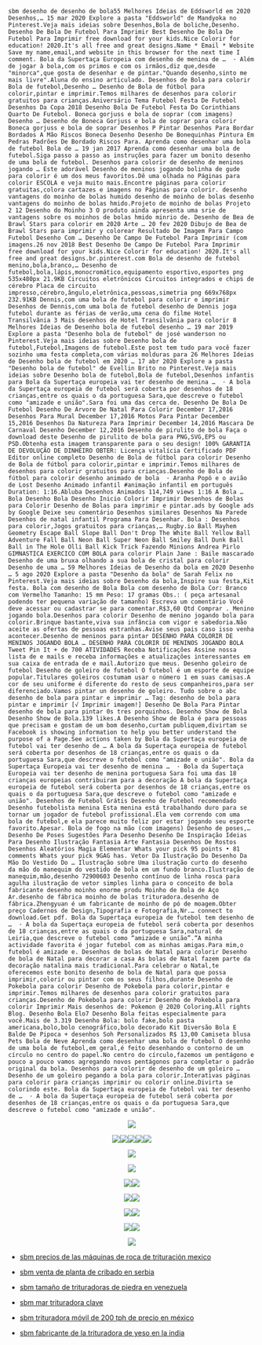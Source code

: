 
```
sbm desenho de desenho de bola55 Melhores Ideias de Eddsworld em 2020 Desenhos,… 15 mar 2020 Explore a pasta "Eddsworld" de Mandyoka no Pinterest.Veja mais ideias sobre Desenhos,Bola de boliche,Desenho. Desenho De Bola De Futebol Para Imprimir Best Desenho De Bola De Futebol Para Imprimir free download for your kids.Nice Colorir for education! 2020.It's all free and great designs.Name * Email * Website Save my name,email,and website in this browser for the next time I comment. Bola da Supertaça Europeia com desenho de menina de …  · Além de jogar à bola,com os primos e com os irmãos,diz que,desde "minorca",que gosta de desenhar e de pintar."Quando desenho,sinto me mais livre".Aluna do ensino articulado. Desenhos de Bola para colorir Bola de futebol,Desenho … Desenho de Bola de fútbol para colorir,pintar e imprimir.Temos milhares de desenhos para colorir gratuitos para crianças.Aniversário Tema Futebol Festa De Futebol Desenhos Da Copa 2018 Desenho Bola De Futebol Festa Do Corinthians Quarto De Futebol. Boneca gorjuss e bola de soprar (com imagens) Desenho … Desenho de Boneca Gorjuss e bola de soprar para colorir Boneca gorjuss e bola de soprar Desenhos P Pintar Desenhos Para Bordar Bordados A Mão Riscos Boneca Desenho Desenho De Bonequinhas Pintura Em Pedras Padrões De Bordado Riscos Para. Aprenda como desenhar uma bola de futebol Bola de … 19 jan 2017 Aprenda como desenhar uma bola de futebol.Siga passo a passo as instruções para fazer um bonito desenho de uma bola de futebol. Desenhos para colorir de desenho de meninos jogando … Este adorável Desenho de meninos jogando bolinha de gude para colorir é um dos meus favoritos.Dê uma olhada no Páginas para colorir ESCOLA e veja muito mais.Encontre páginas para colorir gratuitas,colora cartazes e imagens no Páginas para colorir. desenho vantagens do moinho de bolas humido desenho de moinho de bolas desenho vantagens do moinho de bolas hmido.Projeto de moinho de bolas Projeto 2 12 Desenho do Moinho 3 O produto ainda apresenta uma srie de vantagens sobre os moinhos de bolas hmido minrio de. Desenho de Bea de Brawl Stars para colorir em 2020 Arte … 20 fev 2020 Dibujo de Bea de Brawl Stars para imprimir y colorear Resultado De Imagem Para Campo Futebol Desenho Com … Desenho De Campo De Futebol Para Imprimir (com imagens.26 nov 2018 Best Desenho De Campo De Futebol Para Imprimir free download for your kids.Nice Colorir for education! 2020.It's all free and great designs.br.pinterest.com Bola de desenho de futebol menino,bola,branco,… Desenho de futebol,bola,lápis,monocromático,equipamento esportivo,esportes png 535x480px 21.9KB Circuitos eletrônicos Circuitos integrados e chips de cérebro Placa de circuito impresso,cérebro,ângulo,eletrônica,pessoas,simetria png 669x768px 232.91KB Dennis,com uma bola de futebol para colorir e imprimir Desenhos de Dennis,com uma bola de futebol desenho de Dennis joga futebol durante as férias de verão,uma cena do filme Hotel Transilvânia 3 Mais desenhos de Hotel Transilvânia para colorir 8 Melhores Ideias de Desenho bola de futebol desenho … 19 mar 2019 Explore a pasta "Desenho bola de futebol" de josé wanderson no Pinterest.Veja mais ideias sobre Desenho bola de futebol,Futebol,Imagens de futebol.Este post tem tudo para você fazer sozinho uma festa completa,com várias molduras para 26 Melhores Ideias de Desenho bola de futebol em 2020 … 17 abr 2020 Explore a pasta "Desenho bola de futebol" de Evellin Brito no Pinterest.Veja mais ideias sobre Desenho bola de futebol,Bola de futebol,Desenhos infantis para Bola da Supertaça europeia vai ter desenho de menina …  · A bola da Supertaça europeia de futebol será coberta por desenhos de 18 crianças,entre os quais o da portuguesa Sara,que descreve o futebol como "amizade e união".Sara foi uma das cerca de. Desenho De Bola De Futebol Desenho De Arvore De Natal Para Colorir December 17,2016 Desenhos Para Mural December 17,2016 Motos Para Pintar December 15,2016 Desenhos Da Natureza Para Imprimir December 14,2016 Mascara De Carnaval Desenho December 12,2016 Desenho de pirulito de bola Faça o download deste Desenho de pirulito de bola para PNG,SVG,EPS ou PSD.Obtenha esta imagem transparente para o seu design! 100% GARANTIA DE DEVOLUÇÃO DE DINHEIRO OBTER: Licença vitalícia Certificado PDF Editor online completo Desenho de Bola de fútbol para colorir Desenho de Bola de fútbol para colorir,pintar e imprimir.Temos milhares de desenhos para colorir gratuitos para crianças.Desenho de Bola de fútbol para colorir desenho animado de bola  · Aranha Popô e o avião de Lost Desenho Animado infantil #animação infantil em português Duration: 1:16.Abluba Desenhos Animados 114,749 views 1:16 A Bola … Bola Desenho Bola Desenho Inicio Colorir Imprimir Desenhos de Bolas para Colorir Desenho de Bolas para imprimir e pintar.ads by Google ads by Google Deixe seu comentário Desenhos similares Desenhos Na Parede Desenhos de natal infantil Programa Para Desenhar. Bola : Desenhos para colorir,Jogos gratuitos para crianças,… Rugby.io Ball Mayhem Geometry Escape Ball Slope Ball Don't Drop The White Ball Yellow Ball Adventure Fall Ball Neon Ball Super Neon Ball Smiley Ball Dunk Ball Ball in The Hole Olli Ball Kick Trick Fazendo Minions Andrea Pirlo GIMNASTICA EXERCICO COM BOLA para colorir Plain Jane : Baile mascarado Desenho de uma bruxa olhando a sua bola de cristal para colorir Desenho de uma … 59 Melhores Ideias de Desenho da bola em 2020 Desenho … 5 ago 2020 Explore a pasta "Desenho da bola" de Sarah Felix no Pinterest.Veja mais ideias sobre Desenho da bola,Inspire sua festa,Kit festa. Bola com desenho de Bola Bola com desenho de Bola Cor: Branco com Vermelho Tamanho: 15 mm Peso: 17 gramas Obs.: ( peça artesanal podendo ter pequena variação de tamanho) Escreva um comentário Você deve acessar ou cadastrar se para comentar.R$3,60 Qtd Comprar . Menino jogando bola.Desenhos para colorir Desenho de menino jogando bola para colorir.Brinque bastante,viva sua infância com vigor e sabedoria.Não aceite as ofertas de pessoas estranhas.Avise seus pais caso isso venha acontecer.Desenho de meninos para pintar DESENHO PARA COLORIR DE MENINOS JOGANDO BOLA … DESENHO PARA COLORIR DE MENINOS JOGANDO BOLA Tweet Pin It + de 700 ATIVIDADES Receba Notificações Assine nossa lista de e mails e receba informações e atualizações interessantes em sua caixa de entrada de e mail.Autorizo que meus. Desenho goleiro de futebol Desenho de goleiro de futebol O futebol é um esporte de equipe popular.Titulares goleiros costumam usar o número 1 em suas camisas.A cor de seu uniforme é diferente do resto de seus companheiros,para ser diferenciado.Vamos pintar un desenho de goleiro. Tudo sobre o abc desenho de bola para pintar e imprimir … Tag: desenho de bola para pintar e imprimir [√ Imprimir imagem!] Desenho De Bola Para Pintar desenho de bola para pintar 0s tres porquinhos. Desenho Show de Bola Desenho Show de Bola.139 likes.A Desenho Show de Bola é para pessoas que precisam e gostam de um bom desenho,curtam publiquem,divirtam se Facebook is showing information to help you better understand the purpose of a Page.See actions taken by Bola da Supertaça europeia de futebol vai ter desenho de … A bola da Supertaça europeia de futebol será coberta por desenhos de 18 crianças,entre os quais o da portuguesa Sara,que descreve o futebol como "amizade e união". Bola da Supertaça Europeia vai ter desenho de menina …  · Bola da Supertaça Europeia vai ter desenho de menina portuguesa Sara foi uma das 18 crianças europeias contribuiram para a decoração A bola da Supertaça europeia de futebol será coberta por desenhos de 18 crianças,entre os quais o da portuguesa Sara,que descreve o futebol como "amizade e união". Desenhos de Futebol Grátis Desenho de Futebol recomendado Desenho futebolista menina Esta menina está trabalhando duro para se tornar um jogador de futebol profissional.Ela vem correndo com uma bola de futebol,e ela parece muito feliz por estar jogando seu esporte favorito.Apesar. Bola de fogo na mão (com imagens) Desenho de poses,… Desenho De Poses Sugestões Para Desenho Desenho De Inspiração Ideias Para Desenho Ilustração Fantasia Arte Fantasia Desenhos De Rostos Desenhos Aleatórios Magia Elementar Whats your pick 95 points • 81 comments Whats your pick 9GAG has. Vetor Da Ilustração Do Desenho Da Mão Do Vestido Do … Ilustração sobre Uma ilustração curto do desenho da mão do manequim do vestido de bola em um fundo branco.Ilustração de manequim,mão,desenho 72900603 Desenho contínuo de linha rosca para agulha ilustração de vetor simples linha para o conceito de bola fabricante desenho moinho enorme produ Moinho de Bola de Aço Ar.desenho de fábrica moinho de bolas trituradora.desenho de fábrica.Zhengyuan é um fabricante de moinho de pó de moagem.Obter preço Cadernos de Design,Tipografia e Fotografia,Nr.… connect to download.Get pdf. Bola da Supertaça europeia de futebol tem desenho de …  · A bola da Supertaça europeia de futebol será coberta por desenhos de 18 crianças,entre as quais o da portuguesa Sara,natural de Leiria,que descreve o futebol como “amizade e união”.“A minha actividade favorita é jogar futebol com as minhas amigas.Para mim,o futebol é amizade e. Desenhos de bolas de Natal para colorir Desenho de bola de Natal para decorar a casa As bolas de Natal fazem parte da decoração natalina mais tradicional.Para celebrar o Natal,te oferecemos este bonito desenho de bola de Natal para que possa imprimir,colorir ou pintar com os seus filhos,durante Desenho de Pokebola para colorir Desenho de Pokebola para colorir,pintar e imprimir.Temos milhares de desenhos para colorir gratuitos para crianças.Desenho de Pokebola para colorir Desenho de Pokebola para colorir Imprimir Mais desenhos de: Pokemon @ 2020 Coloring.All rights Blog. Desenho Bola Elo7 Desenho Bola feitas especialmente para você.Mais de 3.319 Desenho Bola: bolo fake,bolo pasta americana,bolo,bolo cenográfico,bolo decorado Kit Diversão Bola E Balde De Pipoca + desenhos Soh Personalizados R$ 13,00 Camiseta blusa Pets Bola de Neve Aprenda como desenhar uma bola de futebol O desenho de uma bola de futebol,em geral,é feito desenhando o contorno de um círculo no centro do papel.No centro do círculo,fazemos um pentágono e pouco a pouco vamos agregando novos pentágonos para completar o padrão original da bola. Desenhos para colorir de desenho de um goleiro … Desenho de um goleiro pegando a bola para colorir.Interativas páginas para colorir para crianças imprimir ou colorir online.Divirta se colorindo este. Bola da Supertaça europeia de futebol vai ter desenho de …  · A bola da Supertaça europeia de futebol será coberta por desenhos de 18 crianças,entre os quais o da portuguesa Sara,que descreve o futebol como "amizade e união". 
```

<div align="center">

<a href="https://es-crusher.shibang-china.com/github&k=sbm+desenho+de+desenho+de+bola"><img src="https://static.shibang-china.com/es/crusher/logo.jpg"></a>

<a href="https://es-crusher.shibang-china.com/github&k=sbm+desenho+de+desenho+de+bola"><img src="https://static.shibang-china.com/es/crusher/index.jpg"></a><a href="https://es-crusher.shibang-china.com/material.htmlgithub&k=sbm+desenho+de+desenho+de+bola"><img src="https://static.shibang-china.com/es/crusher/material.jpg"></a><a href="https://es-crusher.shibang-china.com/application.htmlgithub&k=sbm+desenho+de+desenho+de+bola"><img src="https://static.shibang-china.com/es/crusher/application.jpg"></a><a href="https://es-crusher.shibang-china.com/aboutus.htmlgithub&k=sbm+desenho+de+desenho+de+bola"><img src="https://static.shibang-china.com/es/crusher/aboutus.jpg"></a><a href="https://es-crusher.shibang-china.com/contact.htmlgithub&k=sbm+desenho+de+desenho+de+bola"><img src="https://static.shibang-china.com/es/crusher/contact.jpg"></a>

<a href="https://es-crusher.shibang-china.com/github&k=sbm+desenho+de+desenho+de+bola"><img src="https://static.shibang-china.com/es/crusher/banner.jpg"></a>

<a href="https://swt.shibang-china.com/github&k=sbm+desenho+de+desenho+de+bola"><img src="https://static.shibang-china.com/es/crusher/text.jpg"></a>

<a href="https://swt.shibang-china.com/github&k=sbm+desenho+de+desenho+de+bola"><img src="https://static.shibang-china.com/es/crusher/chat.jpg"></a><a href="https://es-crusher.shibang-china.com/contact.htmlgithub&k=sbm+desenho+de+desenho+de+bola"><img src="https://static.shibang-china.com/es/crusher/message.jpg"></a>

<a href="https://es-crusher.shibang-china.com/products/pe.htmlgithub&k=sbm+desenho+de+desenho+de+bola"><img src="https://static.shibang-china.com/es/crusher/pe.jpg"></a><a href="https://es-crusher.shibang-china.com/products/pf.htmlgithub&k=sbm+desenho+de+desenho+de+bola"><img src="https://static.shibang-china.com/es/crusher/pf.jpg"></a>

<a href="https://es-crusher.shibang-china.com/products/hpt.htmlgithub&k=sbm+desenho+de+desenho+de+bola"><img src="https://static.shibang-china.com/es/crusher/hpt.jpg"></a><a href="https://es-crusher.shibang-china.com/products/vsi.htmlgithub&k=sbm+desenho+de+desenho+de+bola"><img src="https://static.shibang-china.com/es/crusher/vsi.jpg"></a>

<a href="https://es-crusher.shibang-china.com/products/klv.htmlgithub&k=sbm+desenho+de+desenho+de+bola"><img src="https://static.shibang-china.com/es/crusher/klv.jpg"></a><a href="https://es-crusher.shibang-china.com/products/portable.htmlgithub&k=sbm+desenho+de+desenho+de+bola"><img src="https://static.shibang-china.com/es/crusher/portable.jpg"></a>

<a href="https://swt.shibang-china.com/github&k=sbm+desenho+de+desenho+de+bola"><img src="https://static.shibang-china.com/es/crusher/case.jpg"></a>

</div>


* [sbm precios de las máquinas de roca de trituración mexico](sbm%20precios%20de%20las%20m%C3%A1quinas%20de%20roca%20de%20trituraci%C3%B3n%20mexico.md)

* [sbm venta de planta de cribado en serbia](sbm%20venta%20de%20planta%20de%20cribado%20en%20serbia.md)

* [sbm tamaño de trituradoras de piedra en venezuela](sbm%20tama%C3%B1o%20de%20trituradoras%20de%20piedra%20en%20venezuela.md)

* [sbm mar trituradora clave](sbm%20mar%20trituradora%20clave.md)

* [sbm trituradora móvil de 200 tph de precio en méxico](sbm%20trituradora%20m%C3%B3vil%20de%20200%20tph%20de%20precio%20en%20m%C3%A9xico.md)

* [sbm fabricante de la trituradora de yeso en la india](sbm%20fabricante%20de%20la%20trituradora%20de%20yeso%20en%20la%20india.md)